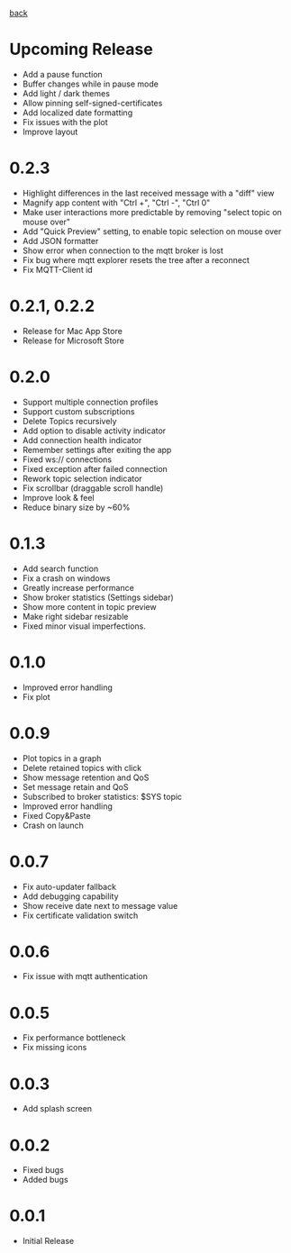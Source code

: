 [back](./)

# Upcoming Release

  - Add a pause function
  - Buffer changes while in pause mode
  - Add light / dark themes
  - Allow pinning self-signed-certificates
  - Add localized date formatting
  - Fix issues with the plot
  - Improve layout

# 0.2.3

  - Highlight differences in the last received message with a "diff" view
  - Magnify app content with "Ctrl +", "Ctrl -", "Ctrl 0"
  - Make user interactions more predictable by removing "select topic on mouse over"
  - Add "Quick Preview" setting, to enable topic selection on mouse over
  - Add JSON formatter
  - Show error when connection to the mqtt broker is lost
  - Fix bug where mqtt explorer resets the tree after a reconnect
  - Fix MQTT-Client id

# 0.2.1, 0.2.2
  - Release for Mac App Store
  - Release for Microsoft Store

# 0.2.0

  - Support multiple connection profiles
  - Support custom subscriptions
  - Delete Topics recursively
  - Add option to disable activity indicator
  - Add connection health indicator
  - Remember settings after exiting the app
  - Fixed ws:// connections
  - Fixed exception after failed connection
  - Rework topic selection indicator
  - Fix scrollbar (draggable scroll handle)
  - Improve look & feel
  - Reduce binary size by ~60%

# 0.1.3

  - Add search function
  - Fix a crash on windows
  - Greatly increase performance
  - Show broker statistics (Settings sidebar)
  - Show more content in topic preview
  - Make right sidebar resizable
  - Fixed minor visual imperfections.

# 0.1.0

  - Improved error handling  
  - Fix plot

# 0.0.9

  - Plot topics in a graph 
  - Delete retained topics with click 
  - Show message retention and QoS
  - Set message retain and QoS
  - Subscribed to broker statistics: $SYS topic
  - Improved error handling  
  - Fixed Copy&Paste 
  - Crash on launch 

# 0.0.7

  - Fix auto-updater fallback
  - Add debugging capability
  - Show receive date next to message value
  - Fix certificate validation switch

# 0.0.6

  - Fix issue with mqtt authentication

# 0.0.5
  - Fix performance bottleneck
  - Fix missing icons

# 0.0.3
  - Add splash screen

# 0.0.2
  - Fixed bugs
  - Added bugs

# 0.0.1
  - Initial Release

